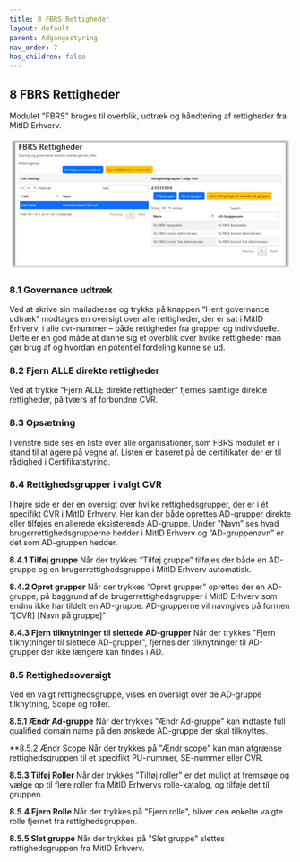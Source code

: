 ```yaml
---
title: 8 FBRS Rettigheder
layout: default
parent: Adgangsstyring
nav_order: 7
has_children: false
---
```


## 8 FBRS Rettigheder

Modulet ”FBRS” bruges til overblik, udtræk og håndtering af rettigheder fra MitID Erhverv.

![FBRS - Overblik](Billedmateriale\FBRSOverblik.png)

### 8.1 Governance udtræk

Ved at skrive sin mailadresse og trykke på knappen ”Hent governance udtræk” modtages en oversigt over
alle rettigheder, der er sat i MitID Erhverv, i alle cvr-nummer – både rettigheder fra grupper og individuelle.
Dette er en god måde at danne sig et overblik over hvilke rettigheder man gør brug af og hvordan en potentiel
fordeling kunne se ud.

### 8.2 Fjern ALLE direkte rettigheder

Ved at trykke ”Fjern ALLE direkte rettigheder” fjernes samtlige direkte rettigheder, på tværs af forbundne CVR.

### 8.3 Opsætning

I venstre side ses en liste over alle organisationer, som FBRS modulet er i stand til at agere på vegne af. Listen er baseret på de certifikater der er til rådighed i Certifikatstyring.

### 8.4 Rettighedsgrupper i valgt CVR

I højre side er der en oversigt over hvilke rettighedsgrupper, der er i ét specifikt CVR i MitID Erhverv.
Her kan der både oprettes AD-grupper direkte eller tilføjes en allerede eksisterende AD-gruppe.
Under ”Navn” ses hvad brugerrettighedsgrupperne hedder i MitID Erhverv og ”AD-gruppenavn” er det som
AD-gruppen hedder.

**8.4.1 Tilføj gruppe**
Når der trykkes ”Tilføj gruppe” tilføjes der både en AD-gruppe og en brugerrettighedsgruppe i MitID Erhverv automatisk.

**8.4.2 Opret grupper**
Når der trykkes ”Opret grupper” oprettes der en AD-gruppe, på baggrund af de brugerrettighedsgrupper i
MitID Erhverv som endnu ikke har tildelt en AD-gruppe. AD-grupperne vil navngives på formen "[CVR] [Navn på gruppe]"

**8.4.3 Fjern tilknytninger til slettede AD-grupper**
Når der trykkes "Fjern tilknytninger til slettede AD-grupper", fjernes der tilknytninger til AD-grupper der ikke længere kan findes i AD. 

### 8.5 Rettighedsoversigt
Ved en valgt rettighedsgruppe, vises en oversigt over de AD-gruppe tilknytning, Scope og roller.

**8.5.1 Ændr Ad-gruppe**
Når der trykkes "Ændr Ad-gruppe" kan indtaste full qualified domain name på den ønskede AD-gruppe der skal tilknyttes.

**8.5.2 Ændr Scope
Når der trykkes på "Ændr scope" kan man afgrænse rettighedsgruppen til et specifikt PU-nummer, SE-nummer eller CVR. 

**8.5.3 Tilføj Roller**
Når der trykkes "Tilføj roller" er det muligt at fremsøge og vælge op til flere roller fra MitID Erhvervs rolle-katalog, og tilføje det til gruppen.

**8.5.4 Fjern Rolle**
Når der trykkes på "Fjern rolle", bliver den enkelte valgte rolle fjernet fra rettighedsgruppen. 

**8.5.5 Slet gruppe**
Når der trykkes på "Slet gruppe" slettes rettighedsgruppen fra MitID Erhverv. 